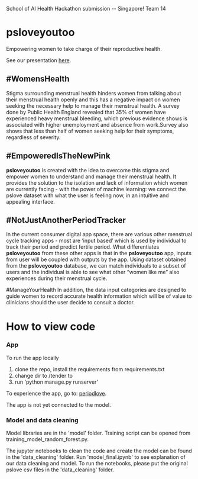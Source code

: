 School of AI Health Hackathon submission -- Singapore!
Team 14
 
# psloveyoutoo
Empowering women to take charge of their reproductive health.

See our presentation [here](https://docs.google.com/presentation/d/1d_gJzHZWGnPXRoLjxYsFEVm_Z2fMSVxz09TjiEebByw/edit?usp=sharing).

## \#WomensHealth
Stigma surrounding menstrual health hinders women from talking about their menstrual health openly and this has a negative impact on women seeking the necessary help to manage their menstrual health. A survey done by Public Health England revealed that 35% of women have experienced heavy menstrual bleeding, which previous evidence shows is associated with higher unemployment and absence from work.Survey also shows that less than half of women seeking help for their symptoms, regardless of severity.

## \#EmpoweredIsTheNewPink
<b>psloveyoutoo</b> is created with the idea to overcome this stigma and empower women to understand and manage their menstrual health. It provides the solution to the isolation and lack of information which women are currently facing - with the power of machine learning: we connect the pslove dataset with what the user is feeling now, in an intuitive and appealing interface.

## \#NotJustAnotherPeriodTracker
In the current consumer digital app space, there are various other menstrual cycle tracking apps - most are ‘input based’ which is used by individual to track their period and predict fertile period. What differentiates <b>psloveyoutoo</b> from these other apps is that in the <b>psloveyoutoo</b> app, inputs from user will be coupled with outputs by the app. Using dataset obtained from the <b>psloveyoutoo</b> database, we can match individuals to a subset of users and the individual is able to see what other “women like me” also experiences during their menstrual cycle.

#ManageYourHealth
In addition, the data input categories are designed to guide women to record accurate health information which will be of value to clinicians should the user decide to consult a doctor. 

# How to view code

### App
To run the app locally
1. clone the repo, install the requirements from requirements.txt
2. change dir to /tender to  
3. run 'python manage.py runserver'

To experience the app, go to:
[periodlove](https://periodlove.herokuapp.com/onboarding).

The app is not yet connected to the model.

### Model and data cleaning
Model libraries are in the 'model' folder. Training script can be opened from training_model_random_forest.py.

The jupyter notebooks to clean the code and create the model can be found in the 'data_cleaning' folder.
Run 'model_final.ipynb' to see explanation of our data cleaning and model.
To run the notebooks, please put the original pslove csv files in the 'data_cleaning' folder.


